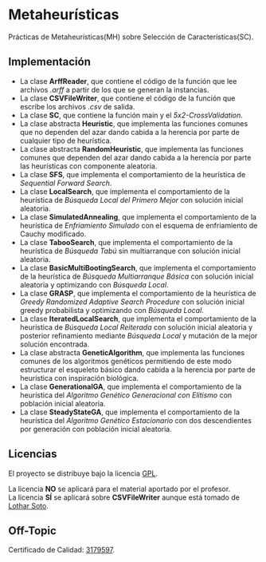 Metaheurísticas
=============================================

Prácticas de Metaheurísticas(MH) sobre Selección de Características(SC).

Implementación
---------------------------------------------

- La clase **ArffReader**, que contiene el código de la función que lee archivos *.arff* a partir de los que se generan la instancias.  
- La clase **CSVFileWriter**, que contiene el código de la función que escribe los archivos *.csv* de salida.  
- La clase **SC**, que contiene la función main y el *5x2-CrossValidation*.  
- La clase abstracta **Heuristic**, que implementa las funciones comunes que no dependen del azar dando cabida a la herencia por parte de cualquier tipo de heurística.  
- La clase abstracta **RandomHeuristic**, que implementa las funciones comunes que dependen del azar dando cabida a la herencia por parte las heurísticas con componente aleatoria.  
- La clase **SFS**, que implementa el comportamiento de la heurística de *Sequential Forward Search*.  
- La clase **LocalSearch**, que implementa el comportamiento de la heurística de *Búsqueda Local del Primero Mejor* con solución inicial aleatoria.  
- La clase **SimulatedAnnealing**, que implementa el comportamiento de la heurística de *Enfriamiento Simulado* con el esquema de enfriamiento de Cauchy modificado.  
- La clase **TabooSearch**, que implementa el comportamiento de la heurística de *Búsqueda Tabú* sin multiarranque con solución inicial aleatoria.  
- La clase **BasicMultiBootingSearch**, que implementa el comportamiento de la heurística de *Búsqueda Multiarranque Básica* con solución inicial aleatoria y optimizando con *Búsqueda Local*.  
- La clase **GRASP**, que implementa el comportamiento de la heurística de *Greedy Randomized Adaptive Search Procedure* con solución inicial greedy probabilista y optimizando con *Búsqueda Local*.  
- La clase **IteratedLocalSearch**, que implementa el comportamiento de la heurística de *Búsqueda Local Reiterada* con solución inicial aleatoria y posterior refinamiento mediante *Búsqueda Local* y mutación de la mejor solución encontrada.  
- La clase abstracta **GeneticAlgorithm**, que implementa las funciones comunes de los algoritmos genéticos permitiendo de este modo estructurar el esqueleto básico dando cabida a la herencia por parte de heurística con inspiración biológica.  
- La clase **GenerationalGA**, que implementa el comportamiento de la heurística del *Algoritmo Genético Generacional con Elitismo* con población inicial aleatoria.  
- La clase **SteadyStateGA**, que implementa el comportamiento de la heurística del *Algoritmo Genético Estacionario* con dos descendientes por generación con población inicial aleatoria.  

Licencias
---------------------------------------------
El proyecto se distribuye bajo la licencia [GPL](https://github.com/oxcar103/Metaheuristicas/blob/master/LICENSE).

La licencia **NO** se aplicará para el material aportado por el profesor.  
La licencia **SÍ** se aplicará sobre **CSVFileWriter** aunque está tomado de [Lothar Soto](https://github.com/Lothar94).  

Off-Topic
---------------------------------------------

Certificado de Calidad: [3179597](http://github.com/oxcar103/Metaheuristicas/commit/3179597a514cecae327c73c6edd3000d9be9cfa2).

